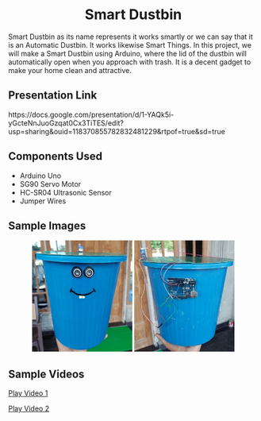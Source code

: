 <h1 align="center">Smart Dustbin</h2>
<p>Smart Dustbin as its name represents it works smartly or we can say that it is an Automatic Dustbin. It works likewise Smart Things.
In this project, we will make a Smart Dustbin using Arduino, where the lid of the dustbin will automatically open when you approach with trash. It is a decent gadget to make your home clean and attractive.</p>

<h2>Presentation Link</h2>
<p>https://docs.google.com/presentation/d/1-YAQk5i-yGcteNnJuoGzqat0Cx3TiTES/edit?usp=sharing&ouid=118370855782832481229&rtpof=true&sd=true</p>

<h2>Components Used</h2>
<ul>
  <li>Arduino Uno</li>
  <li>SG90 Servo Motor</li>
  <li>HC-SR04 Ultrasonic Sensor</li>
  <li>Jumper Wires</li>
  </ul>
  
<h2>Sample Images</h2>
<p align="center">
  <img  src="front_view.jpg" width="40%" height="20%"/>
  <img  src= "side_view.jpg" width="40%" height="20%" />
</p>
 
  
  <h2>Sample Videos</h2>
 <p> <a href="https://drive.google.com/file/d/15l2tHRufLWa9Co6dKif9n9zCpDa_fkbw/view?usp=sharing">Play Video 1</a></p>
 <p> <a href="https://drive.google.com/file/d/1gkcNxRUz2Qt5cA4ZQFNuffmqVkifjy0z/view?usp=sharing">Play Video 2</a></p>
  
